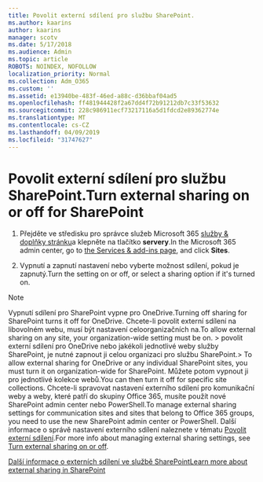 ```yaml
---
title: Povolit externí sdílení pro službu SharePoint.
ms.author: kaarins
author: kaarins
manager: scotv
ms.date: 5/17/2018
ms.audience: Admin
ms.topic: article
ROBOTS: NOINDEX, NOFOLLOW
localization_priority: Normal
ms.collection: Adm_O365
ms.custom: ''
ms.assetid: e13940be-483f-46ed-a88c-d36bbaf04ad5
ms.openlocfilehash: ff481944428f2a67dd4f72b91212db7c33f53632
ms.sourcegitcommit: 228c986911ecf73217116a5d1fdcd2e89362774e
ms.translationtype: MT
ms.contentlocale: cs-CZ
ms.lasthandoff: 04/09/2019
ms.locfileid: "31747627"
---
```

# <a name="turn-external-sharing-on-or-off-for-sharepoint"></a><span data-ttu-id="4dbb6-102">Povolit externí sdílení pro službu SharePoint.</span><span class="sxs-lookup"><span data-stu-id="4dbb6-102">Turn external sharing on or off for SharePoint</span></span>

1. <span data-ttu-id="4dbb6-103">Přejděte ve středisku pro správce služeb Microsoft 365 [služby &amp; doplňky stránku](https://portal.office.com/adminportal/home#/Settings/ServicesAndAddIns)a klepněte na tlačítko **servery**.</span><span class="sxs-lookup"><span data-stu-id="4dbb6-103">In the Microsoft 365 admin center, go to [the Services &amp; add-ins page](https://portal.office.com/adminportal/home#/Settings/ServicesAndAddIns), and click **Sites**.</span></span>
    
2. <span data-ttu-id="4dbb6-104">Vypnutí a zapnutí nastavení nebo vyberte možnost sdílení, pokud je zapnutý.</span><span class="sxs-lookup"><span data-stu-id="4dbb6-104">Turn the setting on or off, or select a sharing option if it's turned on.</span></span>
    
> [!NOTE]
> <span data-ttu-id="4dbb6-105">Vypnutí sdílení pro SharePoint vypne pro OneDrive.</span><span class="sxs-lookup"><span data-stu-id="4dbb6-105">Turning off sharing for SharePoint turns it off for OneDrive.</span></span> <span data-ttu-id="4dbb6-106">Chcete-li povolit externí sdílení na libovolném webu, musí být nastavení celoorganizačních na.</span><span class="sxs-lookup"><span data-stu-id="4dbb6-106">To allow external sharing on any site, your organization-wide setting must be on.</span></span> <span data-ttu-id="4dbb6-107">> povolit externí sdílení pro OneDrive nebo jakékoli jednotlivé weby služby SharePoint, je nutné zapnout ji celou organizaci pro službu SharePoint.</span><span class="sxs-lookup"><span data-stu-id="4dbb6-107">> To allow external sharing for OneDrive or any individual SharePoint sites, you must turn it on organization-wide for SharePoint.</span></span> <span data-ttu-id="4dbb6-108">Můžete potom vypnout ji pro jednotlivé kolekce webů.</span><span class="sxs-lookup"><span data-stu-id="4dbb6-108">You can then turn it off for specific site collections.</span></span> <span data-ttu-id="4dbb6-109">Chcete-li spravovat nastavení externího sdílení pro komunikační weby a weby, které patří do skupiny Office 365, musíte použít nové SharePoint admin center nebo PowerShell.</span><span class="sxs-lookup"><span data-stu-id="4dbb6-109">To manage external sharing settings for communication sites and sites that belong to Office 365 groups, you need to use the new SharePoint admin center or PowerShell.</span></span> <span data-ttu-id="4dbb6-110">Další informace o správě nastavení externího sdílení naleznete v tématu [Povolit externí sdílení](https://go.microsoft.com/fwlink/?linkid=866426).</span><span class="sxs-lookup"><span data-stu-id="4dbb6-110">For more info about managing external sharing settings, see [Turn external sharing on or off](https://go.microsoft.com/fwlink/?linkid=866426).</span></span> 
  
[<span data-ttu-id="4dbb6-111">Další informace o externích sdílení ve službě SharePoint</span><span class="sxs-lookup"><span data-stu-id="4dbb6-111">Learn more about external sharing in SharePoint</span></span>](https://go.microsoft.com/fwlink/?linkid=734908)
  

